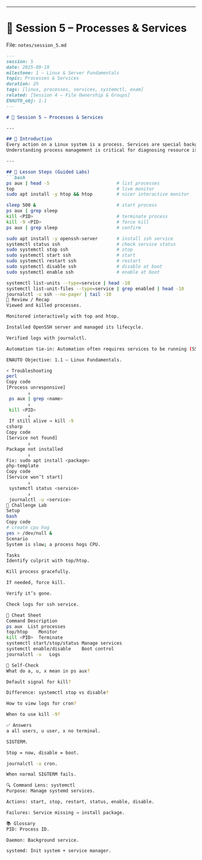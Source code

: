 
---

# 📘 Session 5 – Processes & Services  
File: `notes/session_5.md`  

```markdown
---
session: 5
date: 2025-09-19
milestone: 1 – Linux & Server Fundamentals
topic: Processes & Services
duration: 2h
tags: [linux, processes, services, systemctl, exam]
related: [Session 4 – File Ownership & Groups]
ENAUTO_obj: 1.1
---

# 📘 Session 5 – Processes & Services  

---

## 📖 Introduction
Every action on a Linux system is a process. Services are special background processes managed by systemd.  
Understanding process management is critical for diagnosing resource issues and ensuring automation systems start required services correctly.  

---

## 🧪 Lesson Steps (Guided Labs)
```bash
ps aux | head -5                         # list processes
top                                      # live monitor
sudo apt install -y htop && htop         # nicer interactive monitor

sleep 500 &                              # start process
ps aux | grep sleep
kill <PID>                               # terminate process
kill -9 <PID>                            # force kill
ps aux | grep sleep                      # confirm

sudo apt install -y openssh-server       # install ssh service
systemctl status ssh                     # check service status
sudo systemctl stop ssh                  # stop
sudo systemctl start ssh                 # start
sudo systemctl restart ssh               # restart
sudo systemctl disable ssh               # disable at boot
sudo systemctl enable ssh                # enable at boot

systemctl list-units --type=service | head -10
systemctl list-unit-files --type=service | grep enabled | head -10
journalctl -u ssh --no-pager | tail -10
🔎 Review / Recap
Viewed and killed processes.

Monitored interactively with top and htop.

Installed OpenSSH server and managed its lifecycle.

Verified logs with journalctl.

Automation tie-in: Automation often requires services to be running (SSH, web servers).

ENAUTO Objective: 1.1 – Linux Fundamentals.

⚡ Troubleshooting
perl
Copy code
[Process unresponsive]
        ↓
 ps aux | grep <name>
        ↓
 kill <PID>
        ↓
 If still alive → kill -9
csharp
Copy code
[Service not found]
        ↓
Package not installed
        ↓
Fix: sudo apt install <package>
php-template
Copy code
[Service won’t start]
        ↓
 systemctl status <service>
        ↓
 journalctl -u <service>
🧪 Challenge Lab
Setup
bash
Copy code
# create cpu hog
yes > /dev/null &
Scenario
System is slow; a process hogs CPU.

Tasks
Identify culprit with top/htop.

Kill process gracefully.

If needed, force kill.

Verify it’s gone.

Check logs for ssh service.

📑 Cheat Sheet
Command	Description
ps aux	List processes
top/htop	Monitor
kill <PID>	Terminate
systemctl start/stop/status	Manage services
systemctl enable/disable	Boot control
journalctl -u	Logs

🧠 Self-Check
What do a, u, x mean in ps aux?

Default signal for kill?

Difference: systemctl stop vs disable?

How to view logs for cron?

When to use kill -9?

✅ Answers
a all users, u user, x no terminal.

SIGTERM.

Stop = now, disable = boot.

journalctl -u cron.

When normal SIGTERM fails.

🔍 Command Lens: systemctl
Purpose: Manage systemd services.

Actions: start, stop, restart, status, enable, disable.

Failures: Service missing → install package.

📚 Glossary
PID: Process ID.

Daemon: Background service.

systemd: Init system + service manager.
